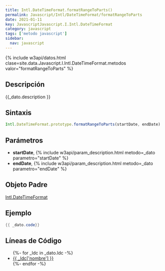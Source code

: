 ```yaml
---
title: Intl.DateTimeFormat.formatRangeToParts()
permalink: Javascript/Intl/DateTimeFormat/formatRangeToParts
date: 2021-01-11
key: JavascriptJavascript.I.Intl.DateTimeFormat
category: javascript
tags: ['metodo javascript']
sidebar: 
  nav: javascript
---
```


{% include w3api/datos.html clase=site.data.Javascript.I.Intl.DateTimeFormat.metodos valor="formatRangeToParts" %}

## Descripción
{{_dato.description }}

## Sintaxis
~~~javascript
Intl.DateTimeFormat.prototype.formatRangeToParts(startDate, endDate)
~~~

## Parámetros
* **startDate**,  {% include w3api/param_description.html metodo=_dato parametro="startDate" %}
* **endDate**,  {% include w3api/param_description.html metodo=_dato parametro="endDate" %}

## Objeto Padre
[Intl.DateTimeFormat](/Javascript/Intl/DateTimeFormat/)

## Ejemplo
~~~java
{{ _dato.code}}
~~~

## Líneas de Código
<ul>
{%- for _ldc in _dato.ldc -%}
   <li>
       <a href="{{_ldc['url'] }}">{{ _ldc['nombre'] }}</a>
   </li>
{%- endfor -%}
</ul>
